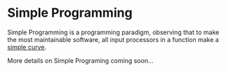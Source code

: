 # Simple Programming
Simple Programming is a programming paradigm, observing that to make the most maintainable software, all input processors in a function make a [simple curve](https://mathworld.wolfram.com/SimpleCurve.html).

More details on Simple Programing coming soon...
